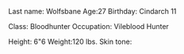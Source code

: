 Last name: Wolfsbane
Age:27
Birthday: Cindarch 11

Class: Bloodhunter
Occupation: Vileblood Hunter

Height: 6"6
Weight:120 lbs.
Skin tone: